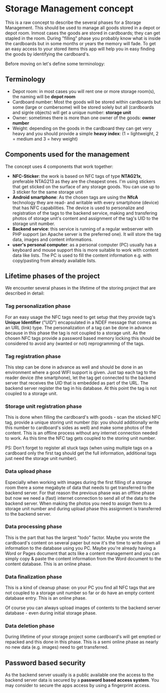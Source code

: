 # Storage Management concept

This is a raw concept to describe the several phases for a Storage Management. This should be used to manage all goods stored in 
a depot or depot room. Inmost cases the goods are stored in cardboards; they can get stapled in the room. During "filling" phase 
you probably know what is inside the cardboards but in some months or years the memory will fade. To get an easy access to your 
stored items this app will help you in easy finding the goods by identifying the cardboard's.

Before moving on let's define some terminology:

## Terminology

- Depot room: in most cases you will rent one or more storage room(s), the naming will be **depot room**
- Cardboard number: Most the goods will be stored within cardboards but some (large or cumbersome) will be stored solely but 
all (cardboards and signle objects) will get a unique number: **storage unit**
- Owner: sometimes there is more than one owner of the goods: **owner number**
- Weight: depending on the goods in the cardboard they can get very heavy and you should provide a simple **heavy index**: 
(1 = lightweight, 2 = medium and 3 = hevy weight)

## Components used for the management

The concept uses 4 components that work together:

- **NFC-Sticker**: the work is based on NFC tags of type **NTAG21x**, preferable NTAG213 as they are the cheapest ones. I'm using 
stickers that get sticked on the surface of any storage goods. You can use up to 3 sticker for the same storage unit
- **Android smartphone**: As the chosen tags are using the **NfcA** technology they are read- and writable with every smartphone
  (device) that has NFC capabilities. The device is used to personalize and registration of the tags to the backend service, 
making and transfering photos of storage unit's content and assignment of the tag's UID to the storage unit number.
- **Backend service**: this service is running of a regular webserver with PHP support (an Apache server is the preferred one). 
It will store the tag data, images and content informations.
- **user's personal computer**: as a personal computer (PC) usually has a keyboard and mouse support this is more suitable to work with 
content data like lists. The PC is used to fill the content information e.g. with copy/pasting from already available lists.

## Lifetime phases of the project

We encounter several phases in the lifetime of the storing project that are described in detail:

### Tag personalization phase

For an easy usage the NFC tags need to get setup that they provide tag's **Unique Identifier** ("UID") encapsulated in a NDEF message 
that comes as an URL (link) type. The personalization of a tag can be done in advance because in this phase the tag is not coupled 
to a storage unit. As the chosen NFC tags provide a password based memory locking this should be considered to avoid any (wanted or not)
reprogramming of the tags.

### Tag registration phase

This step can be done in advance as well and should be done in an environment where a good WIFI support is given. Just tap each tag to 
the reader device (the smartphone), let the tag get connected to the backend server that receives the UID that is embedded as part of the 
URL. The backend server register the tag in his database. At this point the tag is not coupled to a storage unit.

### Storage unit registration phase

This is done when filling the cardboard's with goods - scan the sticked NFC tag, provide a unique storing unit number (tip: you should 
additionally write this number to cardboard's sides as well) and make some photos of the content. This is an offline process without any 
internet connection needed to work. As this time the NFC tag gets coupled to the storing unit number.

PS: Don't forget to register all stuck tags (when using multiple tags on a cardboard only the first tag should get the full information, 
additional tags just need the storage unit number).

### Data upload phase

Especially when working with images during the first filling of a storage room there a some megabyte of data that needs to get transferred 
to the backend server. For that reason the previous phase was an offline phase but now we need a (fast) internet connection to send all 
of the data to the backend server. When making the photos you need to assign them to a storage unit number and during upload phase this 
assignment is transferred to the backend server.

### Data processing phase

This is the part that has the largest "todo" factor. Maybe you wrote the cardboard's content on several paper but now it's the time to 
write down all information to the database using you PC. Maybe you're already having a Word or Pages document that acts like a content 
management and you can simply copy & paste the content information from the Word document to the content database. This is an online phase.

### Data finalization phase

This is a kind of cleanup phase: on your PC you find all NFC tags that are not coupled to a storage unit number so far or do have an 
empty content database entry. This is an online phase. 

Of course you can always upload images of contents to the backend server database - even during initial storage phase.

### Data deletion phase

During lifetime of your storage project some cardboard's will get emptied or repacked and this done in this phase. This is a semi 
online phase as nearly no new data (e.g. images) need to get transferred.

## Password based security

As the backend server usually is a public available one the access to the backend server data is secured by a **password based access 
system**. You may consider to secure the apps access by using a fingerprint access.
